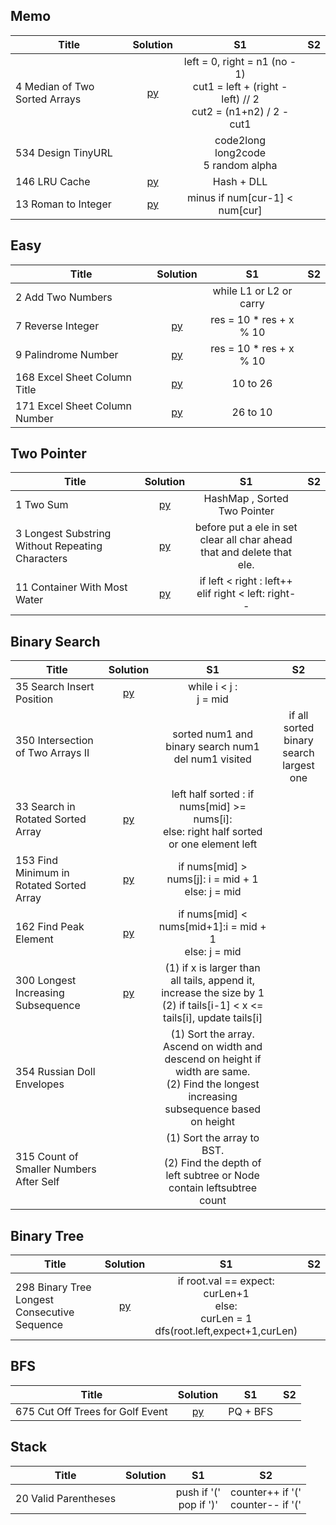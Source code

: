 ## Memo

| Title  | Solution  | S1 | S2
|-------------|:-----:| :-----: | :-----: |
|4	Median of Two Sorted Arrays | [py](https://github.com/cloi1994/amazon/blob/master/code/4.py) | left = 0, right = n1 (no - 1) <br> cut1 = left + (right - left) // 2 <br> cut2 = (n1+n2) / 2 - cut1
|534 Design TinyURL || code2long <br> long2code <br> 5 random alpha|
|146	LRU Cache |[py](https://github.com/cloi1994/amazon/blob/master/code/146.py) | Hash + DLL
|13	Roman to Integer |[py](https://github.com/cloi1994/amazon/blob/master/code/13.py) | minus if num[cur-1] < num[cur]


## Easy

| Title  | Solution  | S1 | S2
|-------------|:-----:| :-----: | :-----: |
|2	Add Two Numbers | | while L1 or L2 or carry
|7	Reverse Integer |[py](https://github.com/cloi1994/amazon/blob/master/code/7.py) | res = 10 * res + x % 10
|9	Palindrome Number | [py](https://github.com/cloi1994/amazon/blob/master/code/9.py)| res = 10 * res + x % 10	
|168 Excel Sheet Column Title | [py](https://github.com/cloi1994/amazon/blob/master/code/168.py)| 10 to 26	
|171 Excel Sheet Column Number | [py](https://github.com/cloi1994/amazon/blob/master/code/171.py)| 26 to 10	



## Two Pointer

| Title  | Solution  | S1 | S2
|-------------|:-----:| :-----: | :-----: |
|1	Two Sum |[py](https://github.com/cloi1994/amazon/blob/master/code/1.py) | HashMap , Sorted Two Pointer
|3	Longest Substring Without Repeating Characters | [py](https://github.com/cloi1994/amazon/blob/master/code/3.py)| before put a ele in set <br> clear all char ahead that and delete that ele.
|11	Container With Most Water |[py](https://github.com/cloi1994/amazon/blob/master/code/11.py) | if left < right : left++ <br> elif right < left: right-- 


## Binary Search

| Title  | Solution | S1 | S2
|-------------|:-----:| :-----: | :-----: |
|35	Search Insert Position | [py](https://github.com/cloi1994/amazon/blob/master/code/35.py)|  while i < j : <br> j = mid
|350 Intersection of Two Arrays II | | sorted num1 and binary search num1 <br> del num1 visited | if all sorted <br> binary search largest one
|33 Search in Rotated Sorted Array |[py](https://github.com/cloi1994/amazon/blob/master/code/33.py) | left half sorted : if nums[mid] >= nums[i]: <br> else: right half sorted or one element left
|153 Find Minimum in Rotated Sorted Array |[py](https://github.com/cloi1994/amazon/blob/master/code/153.py)| if nums[mid] > nums[j]: i = mid + 1 <br >else: j = mid
|162 Find Peak Element|[py](https://github.com/cloi1994/amazon/blob/master/code/162.py) |if nums[mid] < nums[mid+1]:i = mid + 1 <br> else: j = mid
|300 Longest Increasing Subsequence |[py](https://github.com/cloi1994/amazon/blob/master/code/300.py)| (1) if x is larger than all tails, append it, increase the size by 1 <br> (2) if tails[i-1] < x <= tails[i], update tails[i]
|354 Russian Doll Envelopes|| (1) Sort the array. Ascend on width and descend on height if width are same. <br> (2) Find the longest increasing subsequence based on height
|315 Count of Smaller Numbers After Self || (1) Sort the array to BST. <br> (2) Find the depth of left subtree or Node contain leftsubtree count

## Binary Tree
| Title  | Solution | S1 | S2
|-------------|:-----:| :-----: | :-----: |
|298	Binary Tree Longest Consecutive Sequence |[py](https://github.com/cloi1994/amazon/blob/master/code/298.py) | if root.val == expect: <br> curLen+1 <br> else: <br> curLen = 1 <br> dfs(root.left,expect+1,curLen) <br>

## BFS
| Title  | Solution | S1 | S2
|-------------|:-----:| :-----: | :-----: |
|675 Cut Off Trees for Golf Event |[py](code/675.py) | PQ + BFS

## Stack
| Title  | Solution | S1 | S2
|-------------|:-----:| :-----: | :-----: |
|20	Valid Parentheses | | push if '(' <br> pop if ')' | counter++ if '(' <br> counter-- if '('

